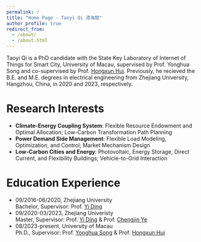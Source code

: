 ```yaml
---
permalink: /
title: "Home Page - Taoyi Qi 漆淘懿"
author_profile: true
redirect_from: 
  - /about/
  - /about.html
---
```


Taoyi Qi is a PhD candidate with the State Key Laboratory of Internet of Things for Smart City, University of Macau, supervised by Prof. Yonghua Song and co-supervised by Prof. [Hongxun Hui](https://huihongxun.github.io/). Previously, he recieved the B.E. and M.E. degrees in electrical engineering from Zhejiang University, Hangzhou, China, in 2020 and 2023, respectively.

Research Interests
======
+ **Climate-Energy Coupling System**: Flexible Resource Endowment and Optimal Allocation; Low-Carbon Transformation Path Planning
+ **Power Demand Side Management**: Flexible Load Modeling, Optimization, and Control; Market Mechanism Design
+ **Low-Carbon Cities and Energy**: Photovoltaic, Energy Storage, Direct Current, and Flexibility Buildings; Vehicle-to-Grid Interaction

Education Experience
======
+ 09/2016-06/2020, Zhejiang University  
  Bachelor, Supervisor: Prof. [Yi Ding](https://person.zju.edu.cn/110)
+ 09/2020-03/2023, Zhejiang Univeristy  
  Master,   Supervisor: Prof. [Yi Ding](https://person.zju.edu.cn/110) & Prof. [Chengjin Ye](https://person.zju.edu.cn/0617209#0)
+ 08/2023-present, University of Macau  
  Ph.D.,    Supervisor: Prof. [Yonghua Song](https://rto.um.edu.mo/biography/) & Prof. [Hongxun Hui](https://www.fst.um.edu.mo/people/hongxunhui/)




